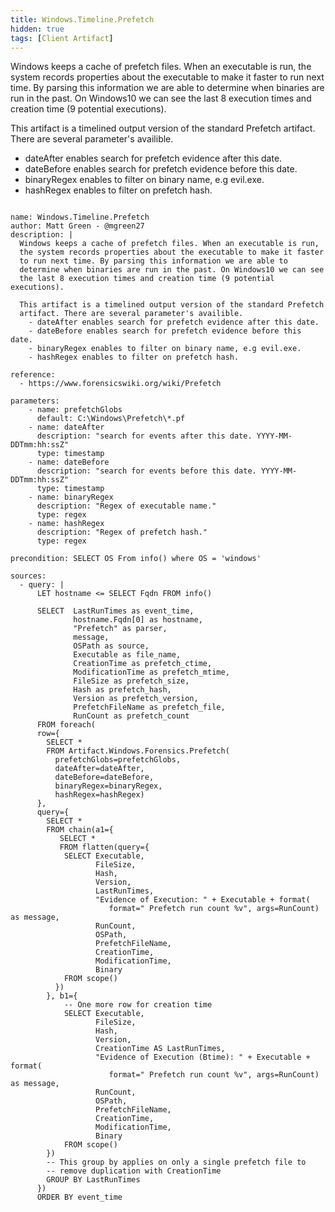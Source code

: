 ```yaml
---
title: Windows.Timeline.Prefetch
hidden: true
tags: [Client Artifact]
---
```


Windows keeps a cache of prefetch files. When an executable is run,
the system records properties about the executable to make it faster
to run next time. By parsing this information we are able to
determine when binaries are run in the past. On Windows10 we can see
the last 8 execution times and creation time (9 potential executions).

This artifact is a timelined output version of the standard Prefetch
artifact. There are several parameter's availible.
  - dateAfter enables search for prefetch evidence after this date.
  - dateBefore enables search for prefetch evidence before this date.
  - binaryRegex enables to filter on binary name, e.g evil.exe.
  - hashRegex enables to filter on prefetch hash.


<pre><code class="language-yaml">
name: Windows.Timeline.Prefetch
author: Matt Green - @mgreen27
description: |
  Windows keeps a cache of prefetch files. When an executable is run,
  the system records properties about the executable to make it faster
  to run next time. By parsing this information we are able to
  determine when binaries are run in the past. On Windows10 we can see
  the last 8 execution times and creation time (9 potential executions).

  This artifact is a timelined output version of the standard Prefetch
  artifact. There are several parameter's availible.
    - dateAfter enables search for prefetch evidence after this date.
    - dateBefore enables search for prefetch evidence before this date.
    - binaryRegex enables to filter on binary name, e.g evil.exe.
    - hashRegex enables to filter on prefetch hash.

reference:
  - https://www.forensicswiki.org/wiki/Prefetch

parameters:
    - name: prefetchGlobs
      default: C:\Windows\Prefetch\*.pf
    - name: dateAfter
      description: "search for events after this date. YYYY-MM-DDTmm:hh:ssZ"
      type: timestamp
    - name: dateBefore
      description: "search for events before this date. YYYY-MM-DDTmm:hh:ssZ"
      type: timestamp
    - name: binaryRegex
      description: "Regex of executable name."
      type: regex
    - name: hashRegex
      description: "Regex of prefetch hash."
      type: regex

precondition: SELECT OS From info() where OS = 'windows'

sources:
  - query: |
      LET hostname &lt;= SELECT Fqdn FROM info()

      SELECT  LastRunTimes as event_time,
              hostname.Fqdn[0] as hostname,
              "Prefetch" as parser,
              message,
              OSPath as source,
              Executable as file_name,
              CreationTime as prefetch_ctime,
              ModificationTime as prefetch_mtime,
              FileSize as prefetch_size,
              Hash as prefetch_hash,
              Version as prefetch_version,
              PrefetchFileName as prefetch_file,
              RunCount as prefetch_count
      FROM foreach(
      row={
        SELECT *
        FROM Artifact.Windows.Forensics.Prefetch(
          prefetchGlobs=prefetchGlobs,
          dateAfter=dateAfter,
          dateBefore=dateBefore,
          binaryRegex=binaryRegex,
          hashRegex=hashRegex)
      },
      query={
        SELECT *
        FROM chain(a1={
           SELECT *
           FROM flatten(query={
            SELECT Executable,
                   FileSize,
                   Hash,
                   Version,
                   LastRunTimes,
                   "Evidence of Execution: " + Executable + format(
                      format=" Prefetch run count %v", args=RunCount) as message,
                   RunCount,
                   OSPath,
                   PrefetchFileName,
                   CreationTime,
                   ModificationTime,
                   Binary
            FROM scope()
          })
        }, b1={
            -- One more row for creation time
            SELECT Executable,
                   FileSize,
                   Hash,
                   Version,
                   CreationTime AS LastRunTimes,
                   "Evidence of Execution (Btime): " + Executable + format(
                      format=" Prefetch run count %v", args=RunCount) as message,
                   RunCount,
                   OSPath,
                   PrefetchFileName,
                   CreationTime,
                   ModificationTime,
                   Binary
            FROM scope()
        })
        -- This group by applies on only a single prefetch file to
        -- remove duplication with CreationTime
        GROUP BY LastRunTimes
      })
      ORDER BY event_time

</code></pre>

